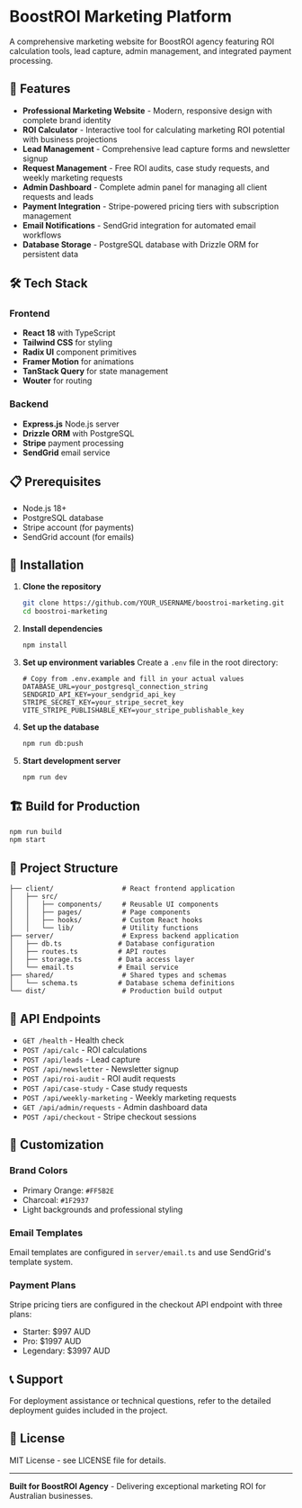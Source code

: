 # BoostROI Marketing Platform

A comprehensive marketing website for BoostROI agency featuring ROI calculation tools, lead capture, admin management, and integrated payment processing.

## 🚀 Features

- **Professional Marketing Website** - Modern, responsive design with complete brand identity
- **ROI Calculator** - Interactive tool for calculating marketing ROI potential with business projections
- **Lead Management** - Comprehensive lead capture forms and newsletter signup
- **Request Management** - Free ROI audits, case study requests, and weekly marketing requests
- **Admin Dashboard** - Complete admin panel for managing all client requests and leads
- **Payment Integration** - Stripe-powered pricing tiers with subscription management
- **Email Notifications** - SendGrid integration for automated email workflows
- **Database Storage** - PostgreSQL database with Drizzle ORM for persistent data

## 🛠 Tech Stack

### Frontend
- **React 18** with TypeScript
- **Tailwind CSS** for styling
- **Radix UI** component primitives
- **Framer Motion** for animations
- **TanStack Query** for state management
- **Wouter** for routing

### Backend
- **Express.js** Node.js server
- **Drizzle ORM** with PostgreSQL
- **Stripe** payment processing
- **SendGrid** email service

## 📋 Prerequisites

- Node.js 18+
- PostgreSQL database
- Stripe account (for payments)
- SendGrid account (for emails)

## 🔧 Installation

1. **Clone the repository**
   ```bash
   git clone https://github.com/YOUR_USERNAME/boostroi-marketing.git
   cd boostroi-marketing
   ```

2. **Install dependencies**
   ```bash
   npm install
   ```

3. **Set up environment variables**
   Create a `.env` file in the root directory:
   ```env
   # Copy from .env.example and fill in your actual values
   DATABASE_URL=your_postgresql_connection_string
   SENDGRID_API_KEY=your_sendgrid_api_key
   STRIPE_SECRET_KEY=your_stripe_secret_key
   VITE_STRIPE_PUBLISHABLE_KEY=your_stripe_publishable_key
   ```

4. **Set up the database**
   ```bash
   npm run db:push
   ```

5. **Start development server**
   ```bash
   npm run dev
   ```

## 🏗 Build for Production

```bash
npm run build
npm start
```

## 📁 Project Structure

```
├── client/                 # React frontend application
│   ├── src/
│   │   ├── components/     # Reusable UI components
│   │   ├── pages/          # Page components
│   │   ├── hooks/          # Custom React hooks
│   │   └── lib/            # Utility functions
├── server/                 # Express backend application
│   ├── db.ts              # Database configuration
│   ├── routes.ts          # API routes
│   ├── storage.ts         # Data access layer
│   └── email.ts           # Email service
├── shared/                 # Shared types and schemas
│   └── schema.ts          # Database schema definitions
└── dist/                   # Production build output
```

## 🔗 API Endpoints

- `GET /health` - Health check
- `POST /api/calc` - ROI calculations
- `POST /api/leads` - Lead capture
- `POST /api/newsletter` - Newsletter signup
- `POST /api/roi-audit` - ROI audit requests
- `POST /api/case-study` - Case study requests
- `POST /api/weekly-marketing` - Weekly marketing requests
- `GET /api/admin/requests` - Admin dashboard data
- `POST /api/checkout` - Stripe checkout sessions

## 🎨 Customization

### Brand Colors
- Primary Orange: `#FF5B2E`
- Charcoal: `#1F2937`
- Light backgrounds and professional styling

### Email Templates
Email templates are configured in `server/email.ts` and use SendGrid's template system.

### Payment Plans
Stripe pricing tiers are configured in the checkout API endpoint with three plans:
- Starter: $997 AUD
- Pro: $1997 AUD  
- Legendary: $3997 AUD

## 📞 Support

For deployment assistance or technical questions, refer to the detailed deployment guides included in the project.

## 📄 License

MIT License - see LICENSE file for details.

---

**Built for BoostROI Agency** - Delivering exceptional marketing ROI for Australian businesses.